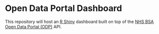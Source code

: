 # Open Data Portal Dashboard

This repository will host an [R Shiny](https://shiny.rstudio.com) dashboard built on top of the [NHS BSA Open Data Portal (ODP)](https://opendata.nhsbsa.net) API.
